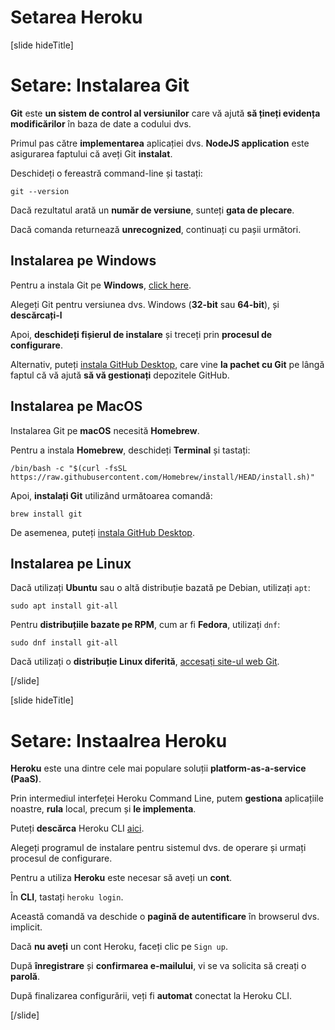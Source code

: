 # Setarea Heroku

[slide hideTitle]

# Setare: Instalarea Git

**Git** este **un sistem de control al versiunilor** care vă ajută **să țineți evidența modificărilor** în baza de date a codului dvs.

Primul pas către **implementarea** aplicației dvs. **NodeJS application** este asigurarea faptului că aveți Git **instalat**.

Deschideți o fereastră command\-line și tastați:

`git --version`

Dacă rezultatul arată un **număr de versiune**, sunteți **gata de plecare**.

Dacă comanda returnează **unrecognized**, continuați cu pașii următori.

## Instalarea pe Windows

Pentru a instala Git pe **Windows**, [click here](https://git-scm.com/download/win).

Alegeți Git pentru versiunea dvs. Windows (**32-bit** sau **64-bit**), și **descărcați-l**

Apoi, **deschideți fișierul de instalare** și treceți prin **procesul de configurare**.

Alternativ, puteți [instala GitHub Desktop](https://desktop.github.com/), care vine **la pachet cu Git** pe lângă faptul că vă ajută **să vă gestionați** depozitele GitHub.

## Instalarea pe MacOS

Instalarea Git pe **macOS** necesită **Homebrew**.

Pentru a instala **Homebrew**, deschideți **Terminal** și tastați:

`/bin/bash -c "$(curl -fsSL https://raw.githubusercontent.com/Homebrew/install/HEAD/install.sh)"`

Apoi, **instalați Git** utilizând următoarea comandă:

`brew install git`

De asemenea, puteți [instala GitHub Desktop](https://desktop.github.com/).

## Instalarea pe Linux

Dacă utilizați **Ubuntu** sau o altă distribuție bazată pe Debian, utilizați `apt`:

`sudo apt install git-all`

Pentru **distribuțiile bazate pe RPM**, cum ar fi **Fedora**, utilizați `dnf`:

`sudo dnf install git-all`

Dacă utilizați o **distribuție Linux diferită**, [accesați site-ul web Git](https://git-scm.com/download/linux).

[/slide]


[slide hideTitle]

# Setare: Instaalrea Heroku

**Heroku** este una dintre cele mai populare soluții **platform-as-a-service (PaaS)**.

Prin intermediul interfeței Heroku Command Line, putem **gestiona** aplicațiile noastre, **rula** local, precum și **le implementa**.

Puteți **descărca** Heroku CLI [aici](https://devcenter.heroku.com/articles/getting-started-with-nodejs#set-up).

Alegeți programul de instalare pentru sistemul dvs. de operare și urmați procesul de configurare.

Pentru a utiliza **Heroku** este necesar să aveți un **cont**.

În **CLI**, tastați `heroku login`.

Această comandă va deschide o **pagină de autentificare** în browserul dvs. implicit.

Dacă **nu aveți** un cont Heroku, faceți clic pe `Sign up`.

După **înregistrare** și **confirmarea e-mailului**, vi se va solicita să creați o **parolă**.

După finalizarea configurării, veți fi **automat** conectat la Heroku CLI.

[/slide]
